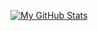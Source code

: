 [![My GitHub Stats](https://github-readme-stats.vercel.app/api/?username=xD-Botzz&count_private=true&showicons=true&theme=tokyonight)]()